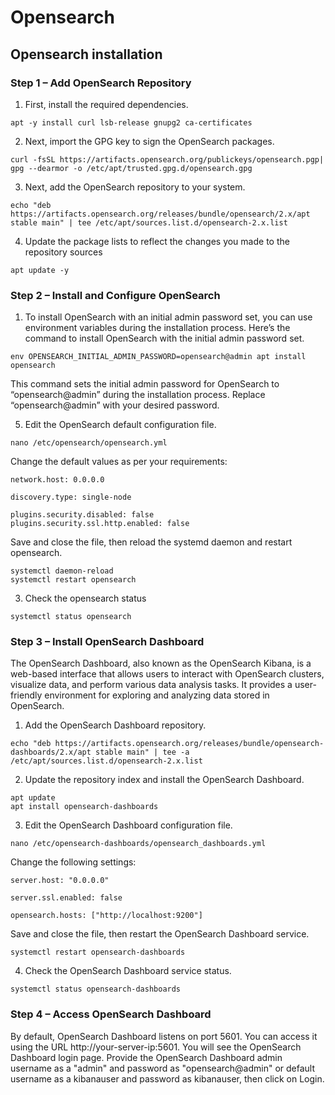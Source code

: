 # Opensearch

## Opensearch installation

### Step 1 – Add OpenSearch Repository

1. First, install the required dependencies.

```
apt -y install curl lsb-release gnupg2 ca-certificates
```

2. Next, import the GPG key to sign the OpenSearch packages.

```
curl -fsSL https://artifacts.opensearch.org/publickeys/opensearch.pgp| gpg --dearmor -o /etc/apt/trusted.gpg.d/opensearch.gpg
```

3. Next, add the OpenSearch repository to your system.
```
echo "deb https://artifacts.opensearch.org/releases/bundle/opensearch/2.x/apt stable main" | tee /etc/apt/sources.list.d/opensearch-2.x.list
```

4. Update the package lists to reflect the changes you made to the repository sources
```
apt update -y
```

### Step 2 – Install and Configure OpenSearch

1. To install OpenSearch with an initial admin password set, you can use environment variables during the installation process. Here’s the command to install OpenSearch with the initial admin password set.
```
env OPENSEARCH_INITIAL_ADMIN_PASSWORD=opensearch@admin apt install opensearch
```
  
   This command sets the initial admin password for OpenSearch to “opensearch@admin” during the installation process. 
Replace “opensearch@admin” with your desired password.

5. Edit the OpenSearch default configuration file.
```
nano /etc/opensearch/opensearch.yml
```

Change the default values as per your requirements:

```
network.host: 0.0.0.0

discovery.type: single-node

plugins.security.disabled: false
plugins.security.ssl.http.enabled: false
```

Save and close the file, then reload the systemd daemon and restart opensearch.

```
systemctl daemon-reload
systemctl restart opensearch
```

3. Check the opensearch status
```
systemctl status opensearch
```
### Step 3 – Install OpenSearch Dashboard

The OpenSearch Dashboard, also known as the OpenSearch Kibana, is a web-based interface that allows users to interact with OpenSearch clusters, visualize data, and perform various data analysis tasks. It provides a user-friendly environment for exploring and analyzing data stored in OpenSearch.

1. Add the OpenSearch Dashboard repository.
```
echo "deb https://artifacts.opensearch.org/releases/bundle/opensearch-dashboards/2.x/apt stable main" | tee -a /etc/apt/sources.list.d/opensearch-2.x.list
```

2. Update the repository index and install the OpenSearch Dashboard.
```
apt update
apt install opensearch-dashboards
```

3. Edit the OpenSearch Dashboard configuration file.
```
nano /etc/opensearch-dashboards/opensearch_dashboards.yml
```

Change the following settings:

```
server.host: "0.0.0.0"

server.ssl.enabled: false

opensearch.hosts: ["http://localhost:9200"]
```

Save and close the file, then restart the OpenSearch Dashboard service.
```
systemctl restart opensearch-dashboards
```

4. Check the OpenSearch Dashboard service status.
```
systemctl status opensearch-dashboards
```

### Step 4 – Access OpenSearch Dashboard

By default, OpenSearch Dashboard listens on port 5601. You can access it using the URL http://your-server-ip:5601. You will see the OpenSearch Dashboard login page.
Provide the OpenSearch Dashboard admin username as a "admin" and password as "opensearch@admin" or default username as a kibanauser and password as kibanauser, then click on Login. 
